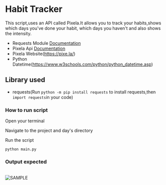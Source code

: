 # Habit Tracker
This script,uses an API called Pixela.It allows you to track your habits,shows which days you've done your habit, which days you haven't and also shows the intensity.
- Requests Module [Documentation](https://requests.readthedocs.io/en/latest/api/)
- Pixela Api [Documentation](https://docs.pixe.la/)
- Pixela Website(https://pixe.la/)
- Python Datetime(https://www.w3schools.com/python/python_datetime.asp)

## Library used
- requests(Run `python -m pip install requests` to install requests,then `import requests`in your code)
 ### How to run script
Open your terminal

Navigate to the project and day's directory

Run the script

`python main.py`


### Output expected
<br><img src="https://github.com/ima-eky/100-days-of-code-course/blob/main/img/habit_tracker.png" title="SAMPLE" >

